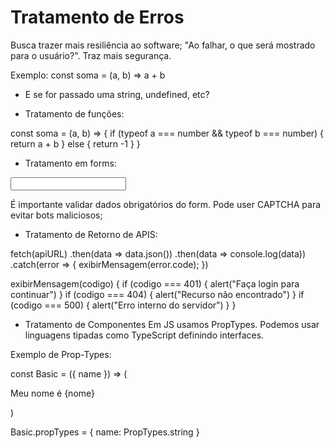 # Tratamento de Erros
Busca trazer mais resiliência ao software; "Ao falhar, o que será mostrado para o usuário?". Traz mais segurança. 

Exemplo:
const soma = (a, b) => a + b

- E se for passado uma string, undefined, etc?

- Tratamento de funções:

const soma = (a, b) => {
 if (typeof a === number && typeof b === number) {
   return a + b
  } else {
    return -1 
    }
}

- Tratamento em forms:

<form>
  <input type="text" required/>
</form>

É importante validar dados obrigatórios do form. 
Pode user CAPTCHA para evitar bots maliciosos; 

- Tratamento de Retorno de APIS:

fetch(apiURL)
.then(data => data.json())
.then(data => console.log(data))
.catch(error => {
  exibirMensagem(error.code);
})

exibirMensagem(codigo) {
  if (codigo === 401) {
    alert("Faça login para continuar")
  }
  if (codigo === 404) {
    alert("Recurso não encontrado")
  }
   if (codigo === 500) {
    alert("Erro interno do servidor")
  }
}
   
- Tratamento de Componentes
Em JS usamos PropTypes.
Podemos usar linguagens tipadas como TypeScript definindo interfaces.

Exemplo de Prop-Types:

const Basic = ({ name }) => (
  <p>Meu nome é {nome}</p>
)

Basic.propTypes = {
  name: PropTypes.string
}

